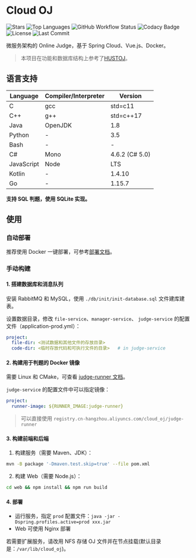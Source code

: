 # Cloud OJ

![Stars](https://img.shields.io/github/stars/imcloudfloating/Cloud-OJ?logo=github)
![Top Languages](https://img.shields.io/github/languages/top/imcloudfloating/Cloud-OJ?logo=github)
![GitHub Workflow Status](https://img.shields.io/github/workflow/status/imcloudfloating/Cloud-OJ/Java%20CI%20with%20Maven?logo=github)
![Codacy Badge](https://api.codacy.com/project/badge/Grade/3fb7e4c059c5431799b8863218750095)
![License](https://img.shields.io/github/license/imcloudfloating/Cloud-OJ)
![Last Commit](https://img.shields.io/github/last-commit/imcloudfloating/Cloud-OJ)

微服务架构的 Online Judge，基于 Spring Cloud、Vue.js、Docker。

> 本项目在功能和数据库结构上参考了[HUSTOJ](https://github.com/zhblue/hustoj)。

## 语言支持

Language        | Compiler/Interpreter  | Version
----------------|-----------------------|---------------------------
C               | gcc                   | std=c11
C++             | g++                   | std=c++17
Java            | OpenJDK               | 1.8
Python          | -                     | 3.5
Bash            | -                     | -
C#              | Mono                  | 4.6.2 (C# 5.0)
JavaScript      | Node                  | LTS
Kotlin          | -                     | 1.4.10
Go              | -                     | 1.15.7

**支持 SQL 判题，使用 SQLite 实现。**

## 使用

### 自动部署

推荐使用 Docker 一键部署，可参考[部署文档](https://github.com/imcloudfloating/Cloud-OJ/wiki/部署)。

### 手动构建

#### 1. 搭建数据库和消息队列

安装 RabbitMQ 和 MySQL，使用 `./db/init/init-database.sql` 文件建库建表。

设置数据目录，修改 `file-service`、`manager-service`、 `judge-service` 的配置文件（application-prod.yml）：

```yaml
project:
  file-dir: <测试数据和其他文件的存放目录>
  code-dir: <临时存放代码和可执行文件的目录>   # in judge-service
```

#### 2. 构建用于判题的 Docker 镜像

需要 Linux 和 CMake，可查看 [judge-runner 文档](./judge-runner/README.md)。

`judge-service` 的配置文件中可以指定镜像：

```yaml
project:
  runner-image: ${RUNNER_IMAGE:judge-runner}
```

> 可以直接使用 `registry.cn-hangzhou.aliyuncs.com/cloud_oj/judge-runner`

#### 3. 构建前端和后端

1. 构建服务（需要 Maven、JDK）：

```bash
mvn -B package '-Dmaven.test.skip=true' --file pom.xml
```

2. 构建 Web（需要 Node.js）：

```bash
cd web && npm install && npm run build
```

#### 4. 部署

- 运行服务，指定 `prod` 配置文件：`java -jar -Dspring.profiles.active=prod xxx.jar`
- Web 可使用 Nginx 部署

若需要扩展服务，请改用 NFS 存储 OJ 文件并在节点挂载(默认目录是：`/var/lib/cloud_oj`)。
